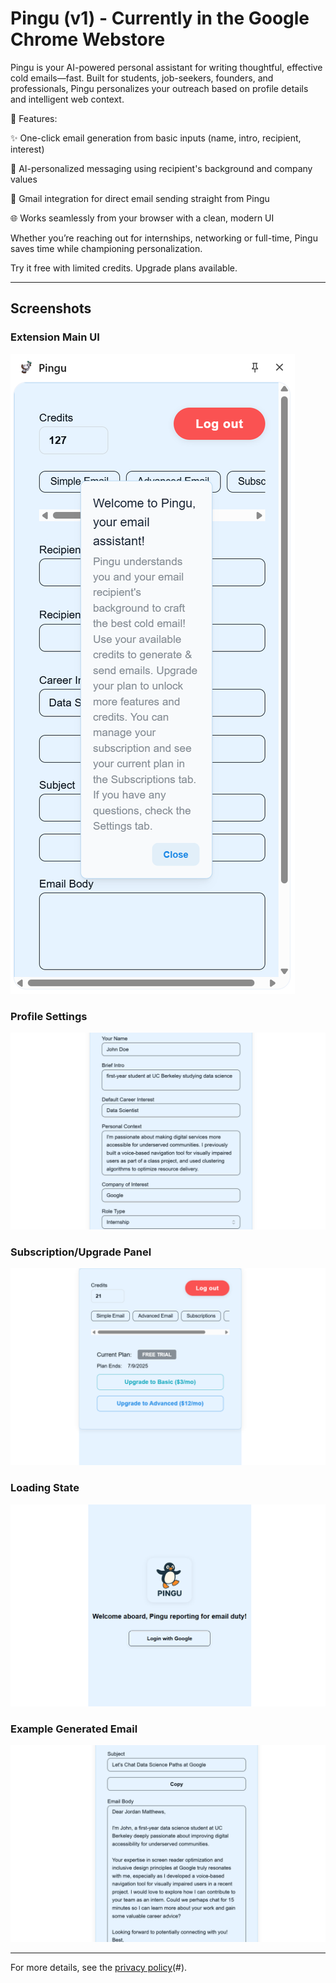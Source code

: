 # Pingu (v1) - Currently in the Google Chrome Webstore

Pingu is your AI-powered personal assistant for writing thoughtful, effective cold emails—fast. Built for students, job-seekers, founders, and professionals, Pingu personalizes your outreach based on profile details and intelligent web context.

🎯 Features:

✨ One-click email generation from basic inputs (name, intro, recipient, interest)

🧠 AI-personalized messaging using recipient's background and company values

📧 Gmail integration for direct email sending straight from Pingu

🌐 Works seamlessly from your browser with a clean, modern UI

Whether you’re reaching out for internships, networking or full-time, Pingu saves time while championing personalization.

Try it free with limited credits. Upgrade plans available.

---

## Screenshots

### Extension Main UI
![Main UI](extension-look.png)

### Profile Settings
![Profile Settings](profile.png)

### Subscription/Upgrade Panel
![Subscription Panel](subscriptions.png)

### Loading State
![Loading](loading.png)

### Example Generated Email
![Generated Email](email.png)

---

For more details, see the [privacy policy](https://tkher23.github.io/pingu-privacy/)(#).

